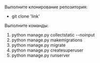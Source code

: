 Выполните клонирование репозитория:
- git clone 'link'



Выполните команды:

1) python manage.py collectstatic --noinput
2) python manage.py makemigrations
3) python manage.py migrate
4) python manage.py createsuperuser
5) python manage.py runserver
